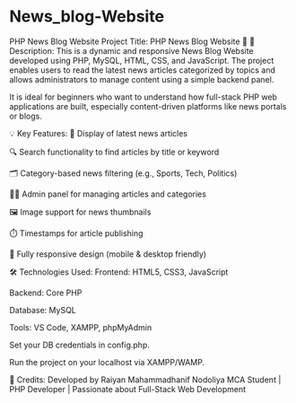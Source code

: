 # News_blog-Website
 PHP News Blog Website
 Project Title: PHP News Blog Website 📰
🧾 Description:
This is a dynamic and responsive News Blog Website developed using PHP, MySQL, HTML, CSS, and JavaScript. The project enables users to read the latest news articles categorized by topics and allows administrators to manage content using a simple backend panel.

It is ideal for beginners who want to understand how full-stack PHP web applications are built, especially content-driven platforms like news portals or blogs.

💡 Key Features:
📰 Display of latest news articles

🔍 Search functionality to find articles by title or keyword

🗂️ Category-based news filtering (e.g., Sports, Tech, Politics)

🧑‍💼 Admin panel for managing articles and categories

🖼️ Image support for news thumbnails

⏱️ Timestamps for article publishing

📱 Fully responsive design (mobile & desktop friendly)

🛠️ Technologies Used:
Frontend: HTML5, CSS3, JavaScript

Backend: Core PHP

Database: MySQL

Tools: VS Code, XAMPP, phpMyAdmin


Set your DB credentials in config.php.

Run the project on your localhost via XAMPP/WAMP.


📢 Credits:
Developed by Raiyan Mahammadhanif Nodoliya
MCA Student | PHP Developer | Passionate about Full-Stack Web Development
